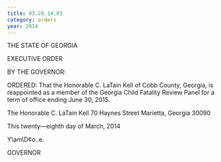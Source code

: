 ```yaml
---
title: 03.28.14.03
category: orders
year: 2014
---
```

 

THE STATE OF GEORGIA

EXECUTIVE ORDER

BY THE GOVERNOR:

ORDERED: That the Honorable C. LaTain Kell of Cobb County, Georgia, is
reappointed as a member of the Georgia Child Fatality Review
Panel for a term of office ending June 30, 2015.

The Honorable C. LaTain Kell
70 Haynes Street
Marietta, Georgia 30090

This twenty—eighth day of March, 2014

Y\am\D¢o..e.

GOVERNOR

